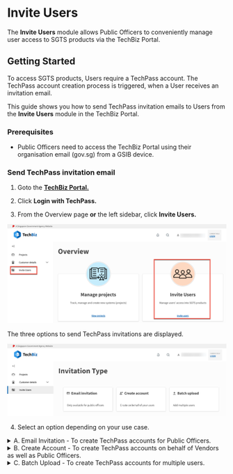 # Invite Users

The **Invite Users** module allows Public Officers to conveniently manage user access to SGTS products via the TechBiz Portal.

## Getting Started

To access SGTS products, Users require a TechPass account. The TechPass account creation process is triggered, when a User receives an invitation email.

This guide shows you how to send TechPass invitation emails to Users from the **Invite Users** module in the TechBiz Portal.

### Prerequisites

- Public Officers need to access the TechBiz Portal using their organisation email (gov.sg) from a GSIB device.

### Send TechPass invitation email

1. Goto the [**TechBiz Portal.**](https://portal.dev.techbiz.suite.gov.sg/)
2. Click **Login with TechPass.**

3. From the Overview page **or** the left sidebar, click **Invite Users.**

![Display Invite Users](./assets/images/invite_users.png)

The three options to send TechPass invitations are displayed.

![Display Invitation Type](./assets/images/invitation_type.png)

4. Select an option depending on your use case.

<details>

<summary>
 A. Email Invitation - To create TechPass accounts for Public Officers. </summary>

  - Enter the email address of the User who requires a TechPass account. (Only public officer organisation emails).

  - Indicate whether the device needs to be onboarded to [**SEED.**](https://docs.developer.tech.gov.sg/docs/security-suite-for-engineering-endpoint-devices/#/)

  - Provide a reason for requiring a TechPass account.

  - Click **Submit.** 

  </details>

  <details>

<summary> B. Create Account - To create TechPass accounts on behalf of Vendors as well as Public Officers. </summary>
  
   - Enter the email address of the User who requires a TechPass account.

   - Indicate the TechPass username (only if user is a Vendor).

    > **Note:** If User is a Public Officer, the TechPass username field will be greyed out.

   - Enter the User details.

   - Indicate whether the device needs to be onboarded to [**SEED.**](https://docs.developer.tech.gov.sg/docs/security-suite-for-engineering-endpoint-devices/#/)

   - Provide a reason for requiring a TechPass account.

   - Click **Submit.**

</details>

<details>

<summary>
C. Batch Upload - To create TechPass accounts for multiple users. </summary>

   - Click **Download excel template.**

  > **Note:** The template is a csv file with input fields.

   - Fill in the user details in the template.

   - To select and upload the template, click **Choose a file.** 
   
   Once the file has been uploaded, the users details list will be displayed.

   - Review the user details.

  > **Tip:** You can edit user details or even remove users from the displayed list.

    - Click **Submit.**

    </details>

